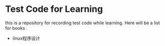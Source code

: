 # Test Code for Learning

this is a repository for recording test code while learning. Here will be a list for books .

* linux程序设计